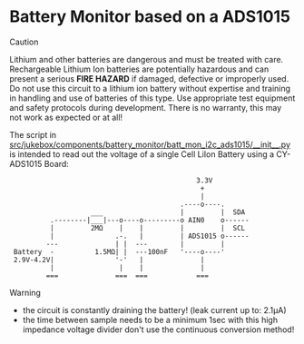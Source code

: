 # Battery Monitor based on a ADS1015

> [!CAUTION]
> Lithium and other batteries are dangerous and must be treated with care.
> Rechargeable Lithium Ion batteries are potentially hazardous and can
> present a serious **FIRE HAZARD** if damaged, defective or improperly used.
> Do not use this circuit to a lithium ion battery without expertise and
> training in handling and use of batteries of this type.
> Use appropriate test equipment and safety protocols during development.
> There is no warranty, this may not work as expected or at all!

The script in [src/jukebox/components/battery_monitor/batt_mon_i2c_ads1015/\_\_init\_\_.py](../../../../src/jukebox/components/battery_monitor/batt_mon_i2c_ads1015/__init__.py) is intended to read out the voltage of a single Cell LiIon Battery using a CY-ADS1015 Board:

```text
                                              3.3V
                                               +
                                               |
                                          .----o----.
                    ___                   |         |  SDA
          .--------|___|---o----o---------o AIN0    o------
          |         2MΩ    |    |         |         |  SCL
          |               .-.   |         | ADS1015 o------
         ---              | |  ---        |         |
 Battery  -          1.5MΩ| |  ---100nF   '----o----'
 2.9V-4.2V|               '-'   |              |
          |                |    |              |
         ===              ===  ===            ===
```

> [!WARNING]
>
> * the circuit is constantly draining the battery! (leak current up to: 2.1µA)
> * the time between sample needs to be a minimum 1sec with this high impedance voltage divider don't use the continuous conversion method!
